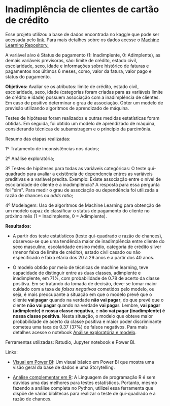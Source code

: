 # Inadimplência de clientes de cartão de crédito

Esse projeto utilizou a base de dados encontrada no kaggle que pode ser acessada pelo [link.](https://www.kaggle.com/datasets/gabrieloliveirasan/inadimplncia-de-clientes-de-carto-de-crdito?resource=download) Para mais detalhes sobre os dados acesse o [Machine Learning Repository.](https://archive.ics.uci.edu/ml/datasets/default+of+credit+card+clients)

A variável alvo é Status de pagamento (1: Inadimplente, 0: Adimplente), as demais variáveis previsoras, são: limite de crédito, estado civil, escolaridade, sexo, idade e informações sobre histórico de faturas e pagamentos nos últimos 6 meses, como, valor da fatura, valor pago e status do pagamento.

**Objetivos:** Avaliar se os atributos: limite de crédito, estado civil, escolaridade, sexo, idade (categorias foram criadas para as variáveis limite de crédito e idade) possuem associação com a inadimplência de clientes. Em caso de positivo determinar o grau de associação. Obter um modelo de previsão utilizando algoritmos de aprendizado de máquina.

Testes de hipóteses foram realizados e outras medidas estatísticas foram obtidas. Em seguida, foi obtido um modelo de aprendizado de máquina, considerando técnicas de subamstragem e o princípio da parcimônia. 

Resumo das etapas realizadas:

1º Tratamento de inconsistências nos dados;

2º Análise exploratória;

3º Testes de hipóteses para todas as variáveis categóricas: O teste qui-quadrado para avaliar a existência de dependencia entres as variáveis preditivas e a variável predita. Exemplo: Existe associação entre o nível de escolaridade de cliente e a inadimplência? A resposta para essa pergunta foi "sim". Para medir o grau de associação ou dependência foi utilizada a razão de chances ou *odds ratio*;

4º Modelagem: Uso de algoritmos de Machine Learning para obtenção de um modelo capaz de classificar o status de pagamento do cliente no próximo mês (1 = Inadimplente, 0 = Adimplente). 

**Resultados:**

- A partir dos teste estatísticos (teste qui-quadrado e razão de chances), observou-se que uma tendência maior de inadimplência entre cliente do sexo masculino, escolaridade ensino médio, categoria de crédito silver (menor faixa de limite de crédito), estado civil casado ou não especificado e faixa etária dos 20 à 29 anos e a partir dos 40 anos.

- O modelo obtido por meio de técnicas de machine learning, teve capacidade de distinguir entre as duas classes, adimplente e inadimplente, em 71%, com probabilidade de 0.78 de acerto da classe positiva. Em se tratando da tomada de decisão, deve-se tomar maior cuidado com a taxa de *falsos negativos* cometidos pelo modelo, ou seja, é mais preocupante a situação em que o modelo prevê que o cliente **vai pagar** quando na verdade **não vai pagar**, do que prevê que o clente **não vai pagar** quando na verdade **vai pagar**. Lembre, **vai pagar (adimplente) é nossa classe negativa**, e **não vai pagar (inadimplente) é nossa classe positiva**. Nesta situação, o modelo que obteve maior probabilidade de acerto da classe positiva e maior poder discriminante cometeu uma taxa de 0.37 (37%) de falsos negativos. Para mais detalhes acesse o notebook [Análise exploratória e modelo](https://github.com/Fagna/Projeto_Inadimplencia_de_clientes/blob/main/Analise-explorat%C3%B3ria-e-modelo%20.ipynb).

Ferramentas utilizadas: Rstudio, Jupyter notebook e Power BI.

Links:

- [Visual em Power BI](https://app.powerbi.com/view?r=eyJrIjoiMzNlYTA0YmUtMDRiOC00NWU4LWE0MDAtMGIxYjc5ZDdjNDEyIiwidCI6ImVmODAxNDBiLTE1MGQtNDY0Yy04ZGY4LTUwZGNjMmMyMzk2YyJ9): Um visual básico em Power BI que mostra uma visão geral da base de dados e uma Storytelling.

- [Análise complementar em R](https://rpubs.com/fagna/1040245): A Linguagem de programação R é sem dúvidas uma das melhores para testes estatísticos. Portanto, mesmo fazendo a análise completa no Python, utilizei essa ferramenta que dispõe de várias biblitecas para realizar o teste de qui-quadrado e a razão de chances.



 
